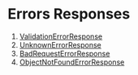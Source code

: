 # Errors Responses

1. [ValidationErrorResponse](./ValidationErrorResponse.md)
2. [UnknownErrorResponse](./UnknownErrorResponse.md)
3. [BadRequestErrorResponse](./BadRequestErrorResponse.md)
4. [ObjectNotFoundErrorResponse](./ObjectNotFoundErrorResponse.md)
